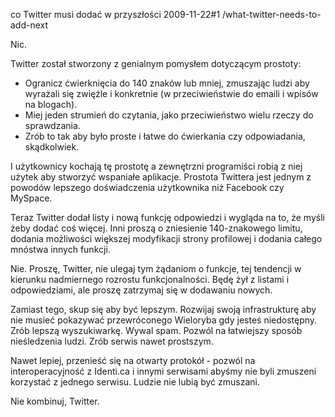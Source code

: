 co Twitter musi dodać w przyszłości
2009-11-22#1
/what-twitter-needs-to-add-next

Nic.

Twitter został stworzony z genialnym pomysłem dotyczącym prostoty:

* Ogranicz ćwierknięcia do 140 znaków lub mniej, zmuszając ludzi aby wyrażali się zwięźle i konkretnie (w przeciwieństwie do emaili i wpisów na blogach).
* Miej jeden strumień do czytania, jako przeciwieństwo wielu rzeczy do sprawdzania.
* Zrób to tak aby było proste i łatwe do ćwierkania czy odpowiadania, skądkolwiek.

I użytkownicy kochają tę prostotę a zewnętrzni programiści robią z niej użytek aby stworzyć wspaniałe aplikacje.
Prostota Twittera jest jednym z powodów lepszego doświadczenia użytkownika niż Facebook czy MySpace.

Teraz Twitter dodał listy i nową funkcję odpowiedzi i wygląda na to, że myśli żeby dodać coś więcej.
Inni proszą o zniesienie 140-znakowego limitu, dodania możliwości większej modyfikacji strony profilowej i dodania
całego mnóstwa innych funkcji.

Nie. Proszę, Twitter, nie ulegaj tym żądaniom o funkcje, tej tendencji w kierunku nadmiernego rozrostu funkcjonalności.
Będę żył z listami i odpowiedziami, ale proszę zatrzymaj się w dodawaniu nowych.

Zamiast tego, skup się aby być lepszym. Rozwijaj swoją infrastrukturę aby nie musieć pokazywać przewróconego Wieloryba gdy jesteś niedostępny. Zrób lepszą wyszukiwarkę. Wywal spam. Pozwól na łatwiejszy sposób nieśledzenia ludzi. Zrób serwis nawet prostszym.

Nawet lepiej, przenieść się na otwarty protokół - pozwól na interoperacyjność z Identi.ca i innymi serwisami abyśmy nie byli zmuszeni korzystać z jednego serwisu. Ludzie nie lubią być zmuszani.

Nie kombinuj, Twitter.
